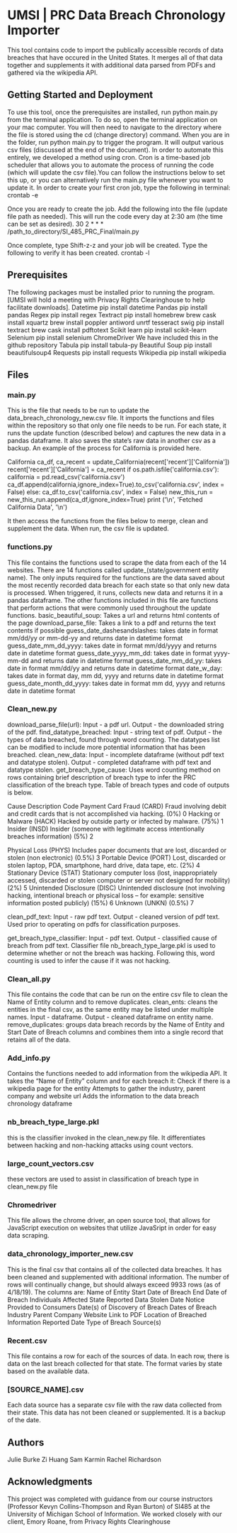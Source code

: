 # UMSI | PRC Data Breach Chronology Importer
This tool contains code to import the publically accessible records of data breaches that have occured in the United States. It merges all of that data together and supplements it with additional data parsed from PDFs and gathered via the wikipedia API.
## Getting Started and Deployment 
To use this tool, once the prerequisites are installed, run python main.py from the terminal application. To do so, open the terminal application on your mac computer. You will then need to navigate to the directory where the file is stored using the cd (change directory) command. When you are in the folder, run python main.py to trigger the program. It will output various csv files (discussed at the end of the document).
In order to automate this entirely, we developed a method using cron. Cron is a time-based job scheduler that allows you to automate the process of running the code (which will update the csv file).You can follow the instructions below to set this up, or you can alternatively run the main.py file whenever you want to update it.
In order to create your first cron job, type the following in terminal:
crontab -e

Once you are ready to create the job. Add the following into the file (update file path as needed). This will run the code every day at 2:30 am (the time can be set as desired).
30 2 * * * /path_to_directory/SI_485_PRC_Final/main.py

Once complete, type Shift-z-z and your job will be created. Type the following to verify it has been created.
crontab -l

## Prerequisites
The following packages must be installed prior to running the program. [UMSI will hold a meeting with Privacy Rights Clearinghouse to help facilitate downloads].
Datetime
	pip install datetime
Pandas
	pip install pandas
Regex
	pip install regex
Textract
	pip install homebrew
	brew cask install xquartz 
	brew install poppler antiword unrtf tesseract swig 
	pip install textract
	brew cask install pdftotext
Scikit learn
	pip install scikit-learn
Selenium
	pip install selenium
ChromeDriver
	We have included this in the github repository 
Tabula
	pip install tabula-py
Beautiful Soup
	pip install beautifulsoup4
Requests 
	pip install requests
Wikipedia
	pip install wikipedia
## Files

### main.py
This is the file that needs to be run to update the data_breach_chronology_new.csv file.
It imports the functions and files within the repository so that only one file needs to be run.
For each state, it runs the update function (described below) and captures the new data in a pandas dataframe. It also saves the state’s raw data in another csv as a backup. An example of the process for California is provided here.
 
California
ca_df, ca_recent = update_California(recent['recent']['California'])
recent['recent']['California'] = ca_recent
if os.path.isfile('california.csv'):
	california = pd.read_csv('california.csv')
	ca_df.append(california,ignore_index=True).to_csv('california.csv', index = False)
else:
	ca_df.to_csv('california.csv', index = False)
new_this_run = new_this_run.append(ca_df,ignore_index=True)
print ('\n', 'Fetched California Data', '\n')
 
It then access the functions from the files below to merge, clean and supplement the data. When run, the csv file is updated.

### functions.py
This file contains the functions used to scrape the data from each of the 14 websites. 
There are 14 functions called update_(state/government entity name). The only inputs required for the functions are the data saved about the most recently recorded data breach for each state so that only new data is processed. When triggered, it runs, collects new data and returns it in a pandas dataframe.
The other functions included in this file are functions that perform actions that were commonly used throughout the update functions.
basic_beautiful_soup: Takes a url and returns html contents of the page
download_parse_file: Takes a link to a pdf and returns the text contents if possible
guess_date_dashesandslashes: takes date in format mm/dd/yy or mm-dd-yy and returns date in datetime format
guess_date_mm_dd_yyyy: takes date in format mm/dd/yyyy and returns date in datetime format
guess_date_yyyy_mm_dd: takes date in format yyyy-mm-dd and returns date in datetime format
guess_date_mm_dd_yy: takes date in format mm/dd/yy and returns date in datetime format
date_w_day: takes date in format day, mm dd, yyyy and returns date in datetime format
guess_date_month_dd_yyyy: takes date in format mm dd, yyyy and returns date in datetime format
### Clean_new.py 
download_parse_file(url): Input - a pdf url. Output - the downloaded string of the pdf.
find_datatype_breached: Input - string text of pdf. Output - the types of data breached, found through word counting. The datatypes list can be modified to include more potential information that has been breached. 
clean_new_data: Input - incomplete dataframe (without pdf text and datatype stolen). Output - completed dataframe with pdf text and datatype stolen.
get_breach_type_cause: Uses word counting method on rows containing brief description of breach type to infer the PRC classification of the breach type. Table of breach types and code of outputs is below. 

Cause
Description
Code
Payment Card Fraud (CARD)
Fraud involving debit and credit cards that is not accomplished via hacking. (0%)
0
Hacking or Malware (HACK)
Hacked by outside party or infected by malware. (75%)
1
Insider (INSD)
Insider (someone with legitimate access intentionally breaches information) (5%)
2


Physical Loss (PHYS)
Includes paper documents that are lost, discarded or stolen (non electronic) (0.5%)
3
Portable Device (PORT)
Lost, discarded or stolen laptop, PDA, smartphone, hard drive, data tape, etc. (2%)
4
Stationary Device (STAT)
Stationary computer loss (lost, inappropriately accessed, discarded or stolen computer or server not designed for mobility) (2%)
5
Unintended Disclosure (DISC)
Unintended disclosure (not involving hacking, intentional breach or physical loss – for example: sensitive information posted publicly) (15%)
6
Unknown (UNKN)
(0.5%)
7

clean_pdf_text: Input - raw pdf text. Output - cleaned version of pdf text. Used prior to operating on pdfs for classification purposes. 

get_breach_type_classifier: Input - pdf text. Output - classified cause of breach from pdf text. Classifier file nb_breach_type_large.pkl is used to determine whether or not the breach was hacking. Following this, word counting is used to infer the cause if it was not hacking. 
### Clean_all.py 
This file contains the code that can be run on the entire csv file to clean the Name of Entity column and to remove duplicates.
clean_ents: cleans the entities in the final csv, as the same entity may be listed under multiple names. Input - dataframe. Output - cleaned dataframe on entity name. 
remove_duplicates: groups data breach records by the Name of Entity and Start Date of Breach columns and combines them into a single record that retains all of the data.
### Add_info.py
Contains the functions needed to add information from the wikipedia API.
It takes the “Name of Entity” column and for each breach it:
Check if there is a wikipedia page for the entity 
Attempts to gather the industry, parent company and website url
Adds the information to the data breach chronology dataframe
### nb_breach_type_large.pkl
this is the classifier invoked in the clean_new.py file. It differentiates between hacking and non-hacking attacks using count vectors. 
### large_count_vectors.csv 
these vectors are used to assist in classification of breach type in clean_new.py file
### Chromedriver 
This file allows the chrome driver, an open source tool, that allows for JavaScript execution on websites that utilize JavaSript in order for easy data scraping. 
### data_chronology_importer_new.csv 
This is the final csv that contains all of the collected data breaches. It has been cleaned and supplemented with additional information. The number of rows will continually change, but should always exceed 9933 rows (as of 4/18/19). The columns are:
Name of Entity 
Start Date of Breach
End Date of Breach 
Individuals Affected 
State Reported 
Data Stolen
Date Notice Provided to Consumers 
Date(s) of Discovery of Breach 
Dates of Breach 
Industry 
Parent Company 
Website 
Link to PDF 
Location of Breached Information 
Reported Date 
Type of Breach
Source(s)
### Recent.csv
This file contains a row for each of the sources of data. In each row, there is data on the last breach collected for that state. The format varies by state based on the available data. 
### [SOURCE_NAME].csv
Each data source has a separate csv file with the raw data collected from their state. This data has not been cleaned or supplemented. It is a backup of the date.
## Authors
Julie Burke
Zi Huang
Sam Karmin 
Rachel Richardson
## Acknowledgments
This project was completed with guidance from our course instructors (Professor Kevyn Collins-Thompson and Ryan Burton) of SI485 at the University of Michigan School of Information.
We worked closely with our client, Emory Roane, from Privacy Rights Clearinghouse
